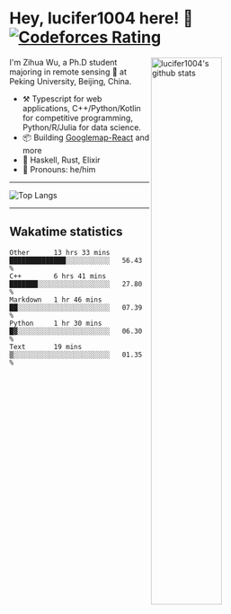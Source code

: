 # Hey, lucifer1004 here! :wave: [![Codeforces Rating](https://cfrating.ihcr.top/?user=lucifer1004&style=flat-square)](https://codeforces.com/profile/lucifer1004)

<img width="50%" align="right" alt="lucifer1004's github stats" src="https://github-readme-stats.vercel.app/api?username=lucifer1004&show_icons=true">

I'm Zihua Wu, a Ph.D student majoring in remote sensing :satellite: at Peking University, Beijing, China.

- :hammer_and_pick: Typescript for web applications, C++/Python/Kotlin for competitive programming, Python/R/Julia for data science.
- :package: Building [Googlemap-React](https://github.com/googlemap-react/googlemap-react) and more
- :seedling: Haskell, Rust, Elixir
- :man: Pronouns: he/him

---

![Top Langs](https://github-readme-stats.vercel.app/api/top-langs/?username=lucifer1004&layout=compact)

---

## Wakatime statistics

<!--START_SECTION:waka-->
```text
Other      13 hrs 33 mins  ██████████████░░░░░░░░░░░   56.43 % 
C++        6 hrs 41 mins   ███████░░░░░░░░░░░░░░░░░░   27.80 % 
Markdown   1 hr 46 mins    ██░░░░░░░░░░░░░░░░░░░░░░░   07.39 % 
Python     1 hr 30 mins    █▓░░░░░░░░░░░░░░░░░░░░░░░   06.30 % 
Text       19 mins         ▒░░░░░░░░░░░░░░░░░░░░░░░░   01.35 % 
```
<!--END_SECTION:waka-->
